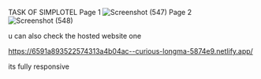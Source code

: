 TASK OF SIMPLOTEL
Page 1
![Screenshot (547)](https://github.com/jagankumarpatra/TASK_SIMPLOTEL/assets/94950001/a1a3e247-a886-4a05-b98e-977000f110e8)
Page 2
![Screenshot (548)](https://github.com/jagankumarpatra/TASK_SIMPLOTEL/assets/94950001/b3e67a66-c264-4674-b413-72d29b55d5ff)


u can also check the hosted website one

https://6591a893522574313a4b04ac--curious-longma-5874e9.netlify.app/

its fully responsive
